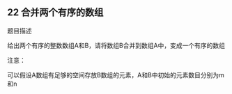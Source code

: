 ## 22 合并两个有序的数组

题目描述

给出两个有序的整数数组A和B，请将数组B合并到数组A中，变成一个有序的数组

注意：

可以假设A数组有足够的空间存放B数组的元素，A和B中初始的元素数目分别为m和n 